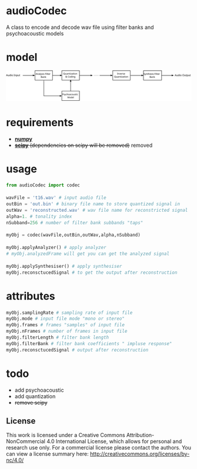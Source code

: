# audioCodec
 A class to encode and decode wav file using filter banks and psychoacoustic models

# model
![Model](drawing.svg "Model")

# requirements
* [**numpy**](https://www.numpy.org)
* ~~[**scipy**](https://www.scipy.org) (dependencies on scipy will be removed)~~ removed

# usage
```python
from audioCodec import codec

wavFile = 't16.wav' # input audio file
outBin = 'out.bin' # binary file name to store quantized signal in
outWav = 'reconstructed.wav' # wav file name for reconstricted signal
alpha=1. # tonality index
nSubband=256 # number of filter bank subbands "taps"

myObj = codec(wavFile,outBin,outWav,alpha,nSubband)

myObj.applyAnalyzer() # apply analyzer
# myObj.analyzedFrame will get you can get the analyzed signal 

myObj.applySynthesiser() # apply synthesiser
myObj.reconsctucedSignal # to get the output after reconstruction

```
# attributes
```python
myObj.samplingRate # sampling rate of input file
myObj.mode # input file mode "mono or stereo"
myObj.frames # frames "samples" of input file
myObj.nFrames # number of frames in input file
myObj.filterLength # filter bank length
myObj.filterBank # filter bank coefficients " impluse response"
myObj.reconsctucedSignal # output after reconstruction
```

# todo
* add psychoacoustic
* add quantization
* ~~remove scipy~~

## License

This work is licensed under a Creative Commons Attribution-NonCommercial 4.0 International License, which allows for personal and research use only. For a commercial license please contact the authors. You can view a license summary here: http://creativecommons.org/licenses/by-nc/4.0/
